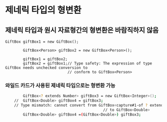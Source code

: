 # 제네릭 타입의 형변환

## 제네릭 타입과 원시 자료형간의 형변환은 바람직하지 않음

```
GiftBox giftBox1 = new GiftBox();

		GiftBox<Person> giftBox2 = new GiftBox<Person>();

		giftBox1 = giftBox2;
		giftBox2 = giftBox1;// Type safety: The expression of type GiftBox needs unchecked conversion to
							// conform to GiftBox<Person>
```

### 와일드 카드가 사용된 제네릭 타입으로는 형변환 가능

```bash
		GiftBox<? extends Number> giftBox3 = new GiftBox<Integer>();
	//	GiftBox<Double> giftBox4 = giftBox3;
	// Type mismatch: cannot convert from GiftBox<capture#1-of ? extends Number>
											// to GiftBox<Double>
		GiftBox<Double> giftBox4 =(GiftBox<Double>) giftBox3;
```



